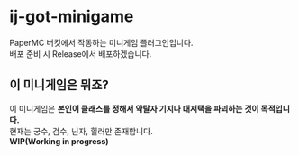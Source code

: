 # ij-got-minigame
PaperMC 버킷에서 작동하는 미니게임 플러그인입니다.\
배포 준비 시 Release에서 배포하겠습니다.
## 이 미니게임은 뭐죠?
이 미니게임은 **본인이 클래스를 정해서 약탈자 기지나 대저택을 파괴하는 것이 목적입니다.**\
현재는 궁수, 검수, 닌자, 힐러만 존재합니다.\
**WIP(Working in progress)**